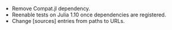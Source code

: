 - Remove Compat.jl dependency.
- Reenable tests on Julia 1.10 once dependencies are registered.
- Change [sources] entries from paths to URLs.
